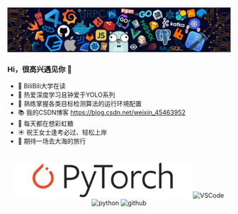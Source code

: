 <h1>
</h1>
<div align="center"><img src="https://github.com/NonnettaWu/NonnettaWu/blob/main/Img/Readme.png" /></div>

### Hi，很高兴遇见你 👋

- 🧡 BiliBili大学在读
- 🔨 热爱深度学习且钟爱于YOLO系列
- 🤡 熟练掌握各类目标检测算法的运行环境配置
- 📚 我的CSDN博客 https://blog.csdn.net/weixin_45463952
- 🍬 每天都在想彩虹糖
- ☀️ 祝王女士逢考必过、轻松上岸
- 🌊 期待一场去大海的旅行

<h1>
</h1>
<!-- Gif -->
<div align="center">
  <img alt="VSCode" src="https://github.com/NonnettaWu/NonnettaWu/blob/main/Img/PyTorch1.png" width="400" title="vscode">
  <img alt="VSCode" src="https://i.giphy.com/media/IdyAQJVN2kVPNUrojM/200.webp" width="100" title="vscode">
  <img alt="python" src="https://i.giphy.com/media/LMt9638dO8dftAjtco/200.webp" width="100" title="python">
  <img alt="github" src="https://i.giphy.com/media/KzJkzjggfGN5Py6nkT/200.webp" width="100" title="github">
</div>

